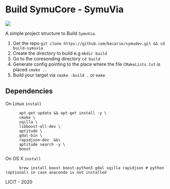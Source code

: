 # Build SymuCore - SymuVia

![](https://img.shields.io/badge/platform-osx--64-blue) 

A simple project structure to Build `SymuVia`. 

1. Get the repo 
  `git clone https://github.com/becarie/symudev.git && cd build-symuvia`
2. Create the directory to build e.g `mkdir build`
3. Go to the coresonding directory `cd build` 
4. Generate config pointing to the place where the file `CMakeLists.txt` is placed `cmake ..`
5. Build your target via `cmake -build .` or `make`

## Dependencies 

On Linux `install` 

```
      apt-get update && apt-get install -y \
      cmake \
      xqilla \
      libboost-all-dev \
      aptitude \
      gdal-bin \
      rapidjson-dev  &&\
      aptitude search -y \
      boost 
```

On OS X `install`

```
      brew install boost boost-python3 gdal xqilla rapidjson # python (optional) in case anaconda is not installed 
```

LICIT - 2020 